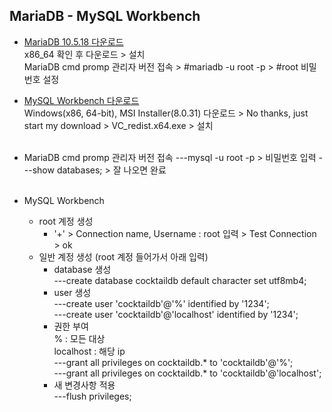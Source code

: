 ## MariaDB - MySQL Workbench

- [MariaDB 10.5.18 다운로드](https://mariadb.org/download/?t=mariadb&p=mariadb&r=10.5.18&os=windows&cpu=x86_64&pkg=msi&m=blendbyte)   
  x86_64 확인 후 다운로드 > 설치   
  MariaDB cmd promp 관리자 버전 접속 > #mariadb -u root -p > #root 비밀번호 설정
  <br>
  
- [MySQL Workbench 다운로드](https://dev.mysql.com/downloads/workbench/)   
  Windows(x86, 64-bit), MSI Installer(8.0.31) 다운로드 > No thanks, just start my download > VC_redist.x64.exe > 설치   
  <br>   
  
 - MariaDB cmd promp 관리자 버전 접속 
 ---mysql -u root -p > 비밀번호 입력 
 ---show databases; > 잘 나오면 완료   
   <br>
   
 - MySQL Workbench
   * root 계정 생성   
     - '+' > Connection name, Username : root 입력 > Test Connection > ok   
   * 일반 계정 생성 (root 계정 들어가서 아래 입력)     
     - database 생성   
     ---create database cocktaildb default character set utf8mb4;   
     - user 생성   
     ---create user 'cocktaildb'@'%' identified by '1234';   
     ---create user 'cocktaildb'@'localhost' identified by '1234';   
     - 권한 부여   
       % : 모든 대상   
       localhost : 해당 ip   
     ---grant all privileges on cocktaildb.* to 'cocktaildb'@'%';   
     ---grant all privileges on cocktaildb.* to 'cocktaildb'@'localhost';   
     - 새 변경사항 적용   
     ---flush privileges;   
  
